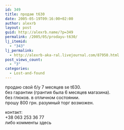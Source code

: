 ```yaml
---
id: 349
title: продаю t630
date: 2005-05-19T09:16:00+02:00
author: alexrb
layout: post
guid: http://alexrb.name/?p=349
permalink: /2005/05/prodayu-t630/
lj_itemid:
  - "343"
lj_permalink:
  - http://alexrb-aka-ral.livejournal.com/87950.html
post_views_count:
  - "3"
categories:
  - Lost-and-found
---
```

продаю свой б/у 7 месяцев se t630.  
без гарантии (грантия была 6 месяцев магазина).  
без глюков. в отличном состоянии.  
прошу 800 грн. разумный торг возможен.

контакт:  
+38 063 253 36 77  
либо комменты здесь